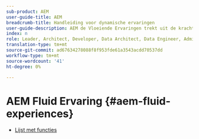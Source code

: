 ```yaml
---
sub-product: AEM
user-guide-title: AEM
breadcrumb-title: Handleiding voor dynamische ervaringen
user-guide-description: AEM de Vloeiende Ervaringen trekt uit de krachtige eigenschapreeksen van AEM Sites, AEM Dynamic Media, en AEM Assets om een robuuste oplossing voor de levering van inhoud zonder kop te verstrekken.
index: n
role: Leader, Architect, Developer, Data Architect, Data Engineer, Administrator, Business Practitioner
translation-type: tm+mt
source-git-commit: ad67634278088f8f953fde61a3543acdd70537dd
workflow-type: tm+mt
source-wordcount: '41'
ht-degree: 0%

---
```



# AEM Fluid Ervaring {#aem-fluid-experiences}

+ [Lijst met functies](/help/fluid-experiences/feature-list.md)